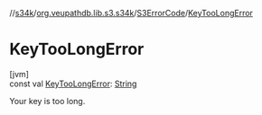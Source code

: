 //[s34k](../../../index.md)/[org.veupathdb.lib.s3.s34k](../index.md)/[S3ErrorCode](index.md)/[KeyTooLongError](-key-too-long-error.md)

# KeyTooLongError

[jvm]\
const val [KeyTooLongError](-key-too-long-error.md): [String](https://kotlinlang.org/api/latest/jvm/stdlib/kotlin/-string/index.html)

Your key is too long.
